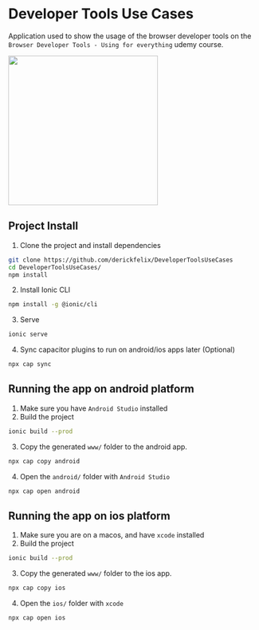 # Developer Tools Use Cases
Application used to show the usage of the browser developer tools on the `Browser Developer Tools - Using for everything` udemy course.

<img src="https://github.com/derickfelix/DeveloperToolsUseCases/assets/20743967/b65e7e70-82a4-45bd-b399-299bbaafed68" width="300"/>

## Project Install
1. Clone the project and install dependencies

```sh
git clone https://github.com/derickfelix/DeveloperToolsUseCases
cd DeveloperToolsUseCases/
npm install
```
2. Install Ionic CLI
```sh
npm install -g @ionic/cli
```
3. Serve
```sh
ionic serve
```
4. Sync capacitor plugins to run on android/ios apps later (Optional)
```sh
npx cap sync
```


## Running the app on android platform
1. Make sure you have `Android Studio` installed
2. Build the project
```sh
ionic build --prod
```
3. Copy the generated `www/` folder to the android app.
```sh
npx cap copy android
```
4. Open the `android/` folder with `Android Studio`
```sh
npx cap open android
```


## Running the app on ios platform
1. Make sure you are on a macos, and have `xcode` installed
2. Build the project
```sh
ionic build --prod
```
3. Copy the generated `www/` folder to the ios app.
```sh
npx cap copy ios
```
4. Open the `ios/` folder with `xcode`
```sh
npx cap open ios
```
